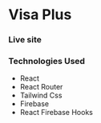 # Visa Plus

### Live site

### Technologies Used

- React
- React Router
- Tailwind Css
- Firebase
- React Firebase Hooks
